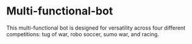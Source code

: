 # Multi-functional-bot
This multi-functional bot is designed for versatility across four different competitions: tug of war, robo soccer, sumo war, and racing.
